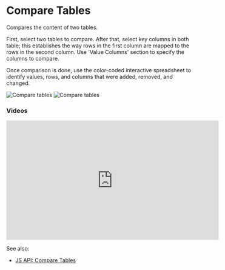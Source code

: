 <!-- TITLE: Compare Tables -->
<!-- SUBTITLE: -->

# Compare Tables

Compares the content of two tables.

First, select two tables to compare. After that, select key columns in both table; this establishes
the way rows in the first column are mapped to the rows in the second column. Use 'Value Columns'
section to specify the columns to compare.

Once comparison is done, use the color-coded interactive spreadsheet to identify values, rows, and
columns that were added, removed, and changed.

![Compare tables](../uploads/dialogs/compare-tables.png "Compare tables")
![Compare tables](../uploads/gifs/compare-tables.gif "Compare tables")

### Videos

<iframe width="560" height="315" src="https://www.youtube.com/embed/rUHFwO1iQUg" frameborder="0" allow="accelerometer; autoplay; encrypted-media; gyroscope; picture-in-picture" allowfullscreen></iframe>

See also:
* [JS API: Compare Tables](https://public.datagrok.ai/js/samples/data-frame/compare-tables)


